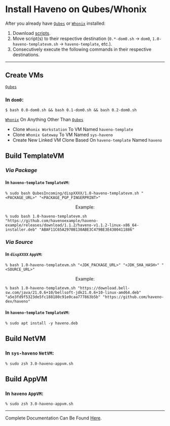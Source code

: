 # Install Haveno on Qubes/Whonix


After you already have [`Qubes`](https://www.qubes-os.org/downloads) or [`Whonix`](https://www.whonix.org/wiki/Download) installed:

1. Download [scripts](https://github.com/haveno-dex/haveno/tree/master/scripts/install_whonix_qubes/scripts).
2. Move script(s) to their respective destination (`0.*-dom0.sh` -> `dom0`, `1.0-haveno-templatevm.sh` -> `haveno-template`, etc.).
3. Consecutively execute the following commands in their respective destinations.

---

## **Create VMs**
[`Qubes`](https://www.qubes-os.org/downloads)
### **In `dom0`:**

```shell
$ bash 0.0-dom0.sh && bash 0.1-dom0.sh && bash 0.2-dom0.sh
```

[`Whonix`](https://www.whonix.org/wiki/Download) On Anything Other Than [`Qubes`](https://www.qubes-os.org/downloads)

- Clone `Whonix Workstation` To VM Named `haveno-template`
- Clone `Whonix Gateway` To VM Named `sys-haveno`
- Create New Linked VM Clone Based On `haveno-template` Named `haveno`


## **Build TemplateVM**
### *Via Package*
#### **In `haveno-template` `TemplateVM`:**

```shell
% sudo bash QubesIncoming/dispXXXX/1.0-haveno-templatevm.sh "<PACKAGE_URL>" "<PACKAGE_PGP_FINGERPRINT>"
```

<p style="text-align: center;">Example:</p>

```shell
% sudo bash 1.0-haveno-templatevm.sh "https://github.com/havenoexample/haveno-example/releases/download/1.1.2/haveno-v1.1.2-linux-x86_64-installer.deb" "ABAF11C65A2970B130ABE3C479BE3E4300411886"
```

### *Via Source*
#### **In `dispXXXX` `AppVM`:**
```shell
% bash 1.0-haveno-templatevm.sh "<JDK_PACKAGE_URL>" "<JDK_SHA_HASH>" "<SOURCE_URL>"
```

<p style="text-align: center;">Example:</p>

```shell
% bash 1.0-haveno-templatevm.sh "https://download.bell-sw.com/java/21.0.6+10/bellsoft-jdk21.0.6+10-linux-amd64.deb" "a5e3fd9f5323de5fc188180c91e0caa777863b5b" "https://github.com/haveno-dex/haveno"
```

#### **In `haveno-template` `TemplateVM`:**

```shell
% sudo apt install -y haveno.deb
```

## **Build NetVM**
### **In `sys-haveno` `NetVM`:**

```shell
% sudo zsh 3.0-haveno-appvm.sh
```

## **Build AppVM**
### **In `haveno` `AppVM`:**

```shell
% sudo zsh 3.0-haveno-appvm.sh
```

---

Complete Documentation Can Be Found [Here](https://github.com/haveno-dex/haveno/blob/master/scripts/install_whonix_qubes/INSTALL.md).
